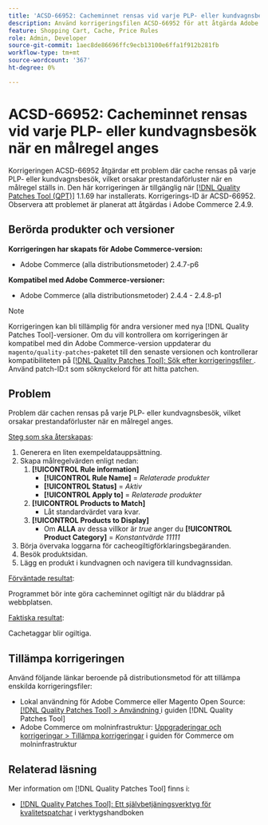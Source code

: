 ```yaml
---
title: 'ACSD-66952: Cacheminnet rensas vid varje PLP- eller kundvagnsbesök när en målregel anges'
description: Använd korrigeringsfilen ACSD-66952 för att åtgärda Adobe Commerce-problemet där cache rensades vid varje PLP- eller kundvagnsbesök, vilket orsakade onödig prestandaförsämring när en målregel angavs.
feature: Shopping Cart, Cache, Price Rules
role: Admin, Developer
source-git-commit: 1aec8de86696ffc9ecb13100e6ffa1f912b281fb
workflow-type: tm+mt
source-wordcount: '367'
ht-degree: 0%

---
```



# ACSD-66952: Cacheminnet rensas vid varje PLP- eller kundvagnsbesök när en målregel anges

Korrigeringen ACSD-66952 åtgärdar ett problem där cache rensas på varje PLP- eller kundvagnsbesök, vilket orsakar prestandaförluster när en målregel ställs in. Den här korrigeringen är tillgänglig när [[!DNL Quality Patches Tool (QPT)]](/help/tools/quality-patches-tool/quality-patches-tool-to-self-serve-quality-patches.md) 1.1.69 har installerats. Korrigerings-ID är ACSD-66952. Observera att problemet är planerat att åtgärdas i Adobe Commerce 2.4.9.

## Berörda produkter och versioner

**Korrigeringen har skapats för Adobe Commerce-version:**

* Adobe Commerce (alla distributionsmetoder) 2.4.7-p6

**Kompatibel med Adobe Commerce-versioner:**

* Adobe Commerce (alla distributionsmetoder) 2.4.4 - 2.4.8-p1

>[!NOTE]
>
>Korrigeringen kan bli tillämplig för andra versioner med nya [!DNL Quality Patches Tool]-versioner. Om du vill kontrollera om korrigeringen är kompatibel med din Adobe Commerce-version uppdaterar du `magento/quality-patches`-paketet till den senaste versionen och kontrollerar kompatibiliteten på [[!DNL Quality Patches Tool]: Sök efter korrigeringsfiler ](https://experienceleague.adobe.com/tools/commerce-quality-patches/index.html). Använd patch-ID:t som söknyckelord för att hitta patchen.

## Problem

Problem där cachen rensas på varje PLP- eller kundvagnsbesök, vilket orsakar prestandaförluster när en målregel anges.

<u>Steg som ska återskapas</u>:

1. Generera en liten exempeldatauppsättning.
1. Skapa målregelvärden enligt nedan:
   1. **[!UICONTROL Rule information]**
      * **[!UICONTROL Rule Name]** = *Relaterade produkter*
      * **[!UICONTROL Status]** = *Aktiv*
      * **[!UICONTROL Apply to]** = *Relaterade produkter*
   1. **[!UICONTROL Products to Match]**
      * Låt standardvärdet vara kvar.
   1. **[!UICONTROL Products to Display]**
      * Om **ALLA** av dessa villkor är *true* anger du **[!UICONTROL Product Category]** = *Konstantvärde 11111*
1. Börja övervaka loggarna för cacheogiltigförklaringsbegäranden.
1. Besök produktsidan.
1. Lägg en produkt i kundvagnen och navigera till kundvagnssidan.

<u>Förväntade resultat</u>:

Programmet bör inte göra cacheminnet ogiltigt när du bläddrar på webbplatsen.

<u>Faktiska resultat</u>:

Cachetaggar blir ogiltiga.

## Tillämpa korrigeringen

Använd följande länkar beroende på distributionsmetod för att tillämpa enskilda korrigeringsfiler:

* Lokal användning för Adobe Commerce eller Magento Open Source: [[!DNL Quality Patches Tool] > Användning ](/help/tools/quality-patches-tool/usage.md) i guiden [!DNL Quality Patches Tool]
* Adobe Commerce om molninfrastruktur: [Uppgraderingar och korrigeringar > Tillämpa korrigeringar](https://experienceleague.adobe.com/docs/commerce-cloud-service/user-guide/develop/upgrade/apply-patches.html) i guiden för Commerce om molninfrastruktur

## Relaterad läsning

Mer information om [!DNL Quality Patches Tool] finns i:

* [[!DNL Quality Patches Tool]: Ett självbetjäningsverktyg för kvalitetspatchar](/help/tools/quality-patches-tool/quality-patches-tool-to-self-serve-quality-patches.md) i verktygshandboken
